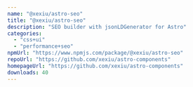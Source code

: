```yaml
---
name: "@xexiu/astro-seo"
title: "@xexiu/astro-seo"
description: "SEO builder with jsonLDGenerator for Astro"
categories:
  - "css+ui"
  - "performance+seo"
npmUrl: "https://www.npmjs.com/package/@xexiu/astro-seo"
repoUrl: "https://github.com/xexiu/astro-components"
homepageUrl: "https://github.com/xexiu/astro-components"
downloads: 40
---
```

